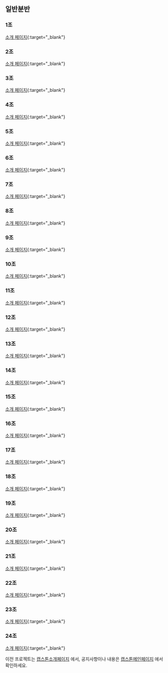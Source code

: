 <meta name="gc:client-id" content="a11a1bda412d928fb39a">
<meta name="gc:client-secret" content="92b7cf30bc42c49d589a10372c3f9ff3bb310037">


## 일반분반

### 1조
[소개 페이지](https://kookmin-sw.github.io/2019-cap1-2019_1){:target="_blank"}
<div class="github-card" data-github="kookmin-sw/2019-cap1-2019_1" data-width="100%" data-height="150" data-theme="default" data-target="blank"></div>

### 2조
[소개 페이지](https://kookmin-sw.github.io/2019-cap1-2019_2){:target="_blank"}
<div class="github-card" data-github="kookmin-sw/2019-cap1-2019_2" data-width="100%" data-height="150" data-theme="default" data-target="blank"></div>

### 3조
[소개 페이지](https://kookmin-sw.github.io/2019-cap1-2019_3){:target="_blank"}
<div class="github-card" data-github="kookmin-sw/2019-cap1-2019_3" data-width="100%" data-height="150" data-theme="default" data-target="blank"></div>

### 4조
[소개 페이지](https://kookmin-sw.github.io/2019-cap1-2019_4){:target="_blank"}
<div class="github-card" data-github="kookmin-sw/2019-cap1-2019_4" data-width="100%" data-height="150" data-theme="default" data-target="blank"></div>

### 5조
[소개 페이지](https://kookmin-sw.github.io/2019-cap1-2019_5){:target="_blank"}
<div class="github-card" data-github="kookmin-sw/2019-cap1-2019_5" data-width="100%" data-height="150" data-theme="default" data-target="blank"></div>

### 6조
[소개 페이지](https://kookmin-sw.github.io/2019-cap1-2019_6){:target="_blank"}
<div class="github-card" data-github="kookmin-sw/2019-cap1-2019_6" data-width="100%" data-height="150" data-theme="default" data-target="blank"></div>

### 7조
[소개 페이지](https://kookmin-sw.github.io/2019-cap1-2019_7){:target="_blank"}
<div class="github-card" data-github="kookmin-sw/2019-cap1-2019_7" data-width="100%" data-height="150" data-theme="default" data-target="blank"></div>

### 8조
[소개 페이지](https://kookmin-sw.github.io/2019-cap1-2019_8){:target="_blank"}
<div class="github-card" data-github="kookmin-sw/2019-cap1-2019_8" data-width="100%" data-height="150" data-theme="default" data-target="blank"></div>

### 9조
[소개 페이지](https://kookmin-sw.github.io/2019-cap1-2019_9){:target="_blank"}
<div class="github-card" data-github="kookmin-sw/2019-cap1-2019_9" data-width="100%" data-height="150" data-theme="default" data-target="blank"></div>

### 10조
[소개 페이지](https://kookmin-sw.github.io/2019-cap1-2019_10){:target="_blank"}
<div class="github-card" data-github="kookmin-sw/2019-cap1-2019_10" data-width="100%" data-height="150" data-theme="default" data-target="blank"></div>

### 11조
[소개 페이지](https://kookmin-sw.github.io/2019-cap1-2019_11){:target="_blank"}
<div class="github-card" data-github="kookmin-sw/2019-cap1-2019_11" data-width="100%" data-height="150" data-theme="default" data-target="blank"></div>

### 12조
[소개 페이지](https://kookmin-sw.github.io/2019-cap1-2019_12){:target="_blank"}
<div class="github-card" data-github="kookmin-sw/2019-cap1-2019_12" data-width="100%" data-height="150" data-theme="default" data-target="blank"></div>

### 13조
[소개 페이지](https://kookmin-sw.github.io/2019-cap1-2019_13){:target="_blank"}
<div class="github-card" data-github="kookmin-sw/2019-cap1-2019_13" data-width="100%" data-height="150" data-theme="default" data-target="blank"></div>

### 14조
[소개 페이지](https://kookmin-sw.github.io/2019-cap1-2019_14){:target="_blank"}
<div class="github-card" data-github="kookmin-sw/2019-cap1-2019_14" data-width="100%" data-height="150" data-theme="default" data-target="blank"></div>

### 15조
[소개 페이지](https://kookmin-sw.github.io/2019-cap1-2019_15){:target="_blank"}
<div class="github-card" data-github="kookmin-sw/2019-cap1-2019_15" data-width="100%" data-height="150" data-theme="default" data-target="blank"></div>

### 16조
[소개 페이지](https://kookmin-sw.github.io/2019-cap1-2019_16){:target="_blank"}
<div class="github-card" data-github="kookmin-sw/2019-cap1-2019_16" data-width="100%" data-height="150" data-theme="default" data-target="blank"></div>

### 17조
[소개 페이지](https://kookmin-sw.github.io/2019-cap1-2019_17){:target="_blank"}
<div class="github-card" data-github="kookmin-sw/2019-cap1-2019_17" data-width="100%" data-height="150" data-theme="default" data-target="blank"></div>

### 18조
[소개 페이지](https://kookmin-sw.github.io/2019-cap1-2019_18){:target="_blank"}
<div class="github-card" data-github="kookmin-sw/2019-cap1-2019_18" data-width="100%" data-height="150" data-theme="default" data-target="blank"></div>

### 19조
[소개 페이지](https://kookmin-sw.github.io/2019-cap1-2019_19){:target="_blank"}
<div class="github-card" data-github="kookmin-sw/2019-cap1-2019_19" data-width="100%" data-height="150" data-theme="default" data-target="blank"></div>

### 20조
[소개 페이지](https://kookmin-sw.github.io/2019-cap1-2019_20){:target="_blank"}
<div class="github-card" data-github="kookmin-sw/2019-cap1-2019_20" data-width="100%" data-height="150" data-theme="default" data-target="blank"></div>

### 21조
[소개 페이지](https://kookmin-sw.github.io/2019-cap1-2019_21){:target="_blank"}
<div class="github-card" data-github="kookmin-sw/2019-cap1-2019_21" data-width="100%" data-height="150" data-theme="default" data-target="blank"></div>

### 22조
[소개 페이지](https://kookmin-sw.github.io/2019-cap1-2019_22){:target="_blank"}
<div class="github-card" data-github="kookmin-sw/2019-cap1-2019_22" data-width="100%" data-height="150" data-theme="default" data-target="blank"></div>

### 23조
[소개 페이지](https://kookmin-sw.github.io/2019-cap1-2019_23){:target="_blank"}
<div class="github-card" data-github="kookmin-sw/2019-cap1-2019_23" data-width="100%" data-height="150" data-theme="default" data-target="blank"></div>

### 24조
[소개 페이지](https://kookmin-sw.github.io/2019-cap1-2019_24){:target="_blank"}
<div class="github-card" data-github="kookmin-sw/2019-cap1-2019_24" data-width="100%" data-height="150" data-theme="default" data-target="blank"></div>


<script src="card/widget.js"></script>

이전 프로젝트는 [캡스톤소개페이지](https://kookmin-sw.github.io/2018/) 에서,
공지사항이나 내용은 [캡스톤메인페이지](http://capstone.cs.kookmin.ac.kr/) 에서 확인하세요.

